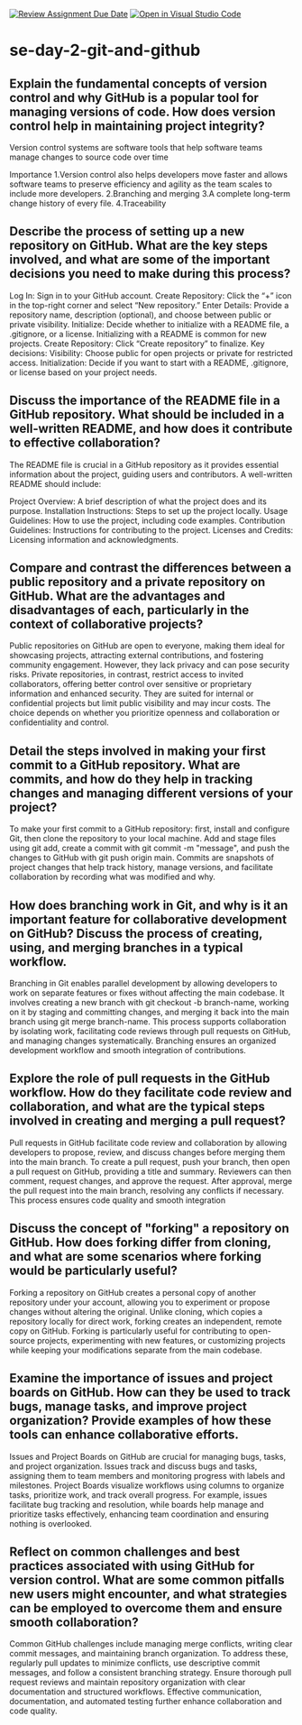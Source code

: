 [![Review Assignment Due Date](https://classroom.github.com/assets/deadline-readme-button-22041afd0340ce965d47ae6ef1cefeee28c7c493a6346c4f15d667ab976d596c.svg)](https://classroom.github.com/a/8wgCKhpZ)
[![Open in Visual Studio Code](https://classroom.github.com/assets/open-in-vscode-2e0aaae1b6195c2367325f4f02e2d04e9abb55f0b24a779b69b11b9e10269abc.svg)](https://classroom.github.com/online_ide?assignment_repo_id=15584201&assignment_repo_type=AssignmentRepo)
# se-day-2-git-and-github
## Explain the fundamental concepts of version control and why GitHub is a popular tool for managing versions of code. How does version control help in maintaining project integrity?
 Version control systems are software tools that help software teams manage changes to source code over time

Importance
1.Version control also helps developers move faster and allows software teams to preserve efficiency and agility as the team scales to include more developers.
2.Branching and merging
3.A complete long-term change history of every file.
4.Traceability


## Describe the process of setting up a new repository on GitHub. What are the key steps involved, and what are some of the important decisions you need to make during this process?
Log In: Sign in to your GitHub account.
Create Repository: Click the “+” icon in the top-right corner and select “New repository.”
Enter Details: Provide a repository name, description (optional), and choose between public or private visibility.
Initialize: Decide whether to initialize with a README file, a .gitignore, or a license. Initializing with a README is common for new projects.
Create Repository: Click “Create repository” to finalize.
Key decisions:
Visibility: Choose public for open projects or private for restricted access.
Initialization: Decide if you want to start with a README, .gitignore, or license based on your project needs.

## Discuss the importance of the README file in a GitHub repository. What should be included in a well-written README, and how does it contribute to effective collaboration?


The README file is crucial in a GitHub repository as it provides essential information about the project, guiding users and contributors. A well-written README should include:

Project Overview: A brief description of what the project does and its purpose.
Installation Instructions: Steps to set up the project locally.
Usage Guidelines: How to use the project, including code examples.
Contribution Guidelines: Instructions for contributing to the project.
Licenses and Credits: Licensing information and acknowledgments.

## Compare and contrast the differences between a public repository and a private repository on GitHub. What are the advantages and disadvantages of each, particularly in the context of collaborative projects?
Public repositories on GitHub are open to everyone, making them ideal for showcasing projects, attracting external contributions, and fostering community engagement. However, they lack privacy and can pose security risks. Private repositories, in contrast, restrict access to invited collaborators, offering better control over sensitive or proprietary information and enhanced security. They are suited for internal or confidential projects but limit public visibility and may incur costs. The choice depends on whether you prioritize openness and collaboration or confidentiality and control.

## Detail the steps involved in making your first commit to a GitHub repository. What are commits, and how do they help in tracking changes and managing different versions of your project?
To make your first commit to a GitHub repository: first, install and configure Git, then clone the repository to your local machine. Add and stage files using git add, create a commit with git commit -m "message", and push the changes to GitHub with git push origin main. Commits are snapshots of project changes that help track history, manage versions, and facilitate collaboration by recording what was modified and why.


## How does branching work in Git, and why is it an important feature for collaborative development on GitHub? Discuss the process of creating, using, and merging branches in a typical workflow.
Branching in Git enables parallel development by allowing developers to work on separate features or fixes without affecting the main codebase. It involves creating a new branch with git checkout -b branch-name, working on it by staging and committing changes, and merging it back into the main branch using git merge branch-name. This process supports collaboration by isolating work, facilitating code reviews through pull requests on GitHub, and managing changes systematically. Branching ensures an organized development workflow and smooth integration of contributions.

## Explore the role of pull requests in the GitHub workflow. How do they facilitate code review and collaboration, and what are the typical steps involved in creating and merging a pull request?
Pull requests in GitHub facilitate code review and collaboration by allowing developers to propose, review, and discuss changes before merging them into the main branch. To create a pull request, push your branch, then open a pull request on GitHub, providing a title and summary. Reviewers can then comment, request changes, and approve the request. After approval, merge the pull request into the main branch, resolving any conflicts if necessary. This process ensures code quality and smooth integration

## Discuss the concept of "forking" a repository on GitHub. How does forking differ from cloning, and what are some scenarios where forking would be particularly useful?
Forking a repository on GitHub creates a personal copy of another repository under your account, allowing you to experiment or propose changes without altering the original. Unlike cloning, which copies a repository locally for direct work, forking creates an independent, remote copy on GitHub. Forking is particularly useful for contributing to open-source projects, experimenting with new features, or customizing projects while keeping your modifications separate from the main codebase.

## Examine the importance of issues and project boards on GitHub. How can they be used to track bugs, manage tasks, and improve project organization? Provide examples of how these tools can enhance collaborative efforts.
Issues and Project Boards on GitHub are crucial for managing bugs, tasks, and project organization. Issues track and discuss bugs and tasks, assigning them to team members and monitoring progress with labels and milestones. Project Boards visualize workflows using columns to organize tasks, prioritize work, and track overall progress. For example, issues facilitate bug tracking and resolution, while boards help manage and prioritize tasks effectively, enhancing team coordination and ensuring nothing is overlooked.

## Reflect on common challenges and best practices associated with using GitHub for version control. What are some common pitfalls new users might encounter, and what strategies can be employed to overcome them and ensure smooth collaboration?
Common GitHub challenges include managing merge conflicts, writing clear commit messages, and maintaining branch organization. To address these, regularly pull updates to minimize conflicts, use descriptive commit messages, and follow a consistent branching strategy. Ensure thorough pull request reviews and maintain repository organization with clear documentation and structured workflows. Effective communication, documentation, and automated testing further enhance collaboration and code quality.

